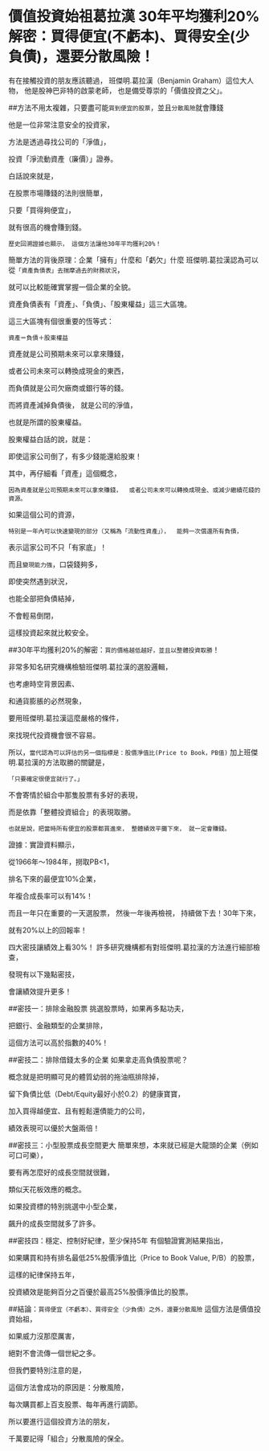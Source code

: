 # 價值投資始祖葛拉漢 30年平均獲利20%解密：買得便宜(不虧本)、買得安全(少負債)，還要分散風險！


有在接觸投資的朋友應該聽過，
班傑明.葛拉漢（Benjamin Graham）這位大人物，
他是股神巴非特的啟蒙老師， 也是備受尊崇的「價值投資之父」。


##方法不用太複雜，只要盡可能`買到便宜的股票`，並且`分散風險`就會賺錢

他是一位非常注意安全的投資家，

方法是透過尋找公司的「淨值」，

投資「淨流動資產（廉價）」證券。

白話說來就是，

在股票市場賺錢的法則很簡單，

只要「買得夠便宜」，

就有很高的機會賺到錢。

`歷史回溯證據也顯示， 這個方法讓他30年平均獲利20%！`


簡單方法的背後原理：企業「擁有」什麼和「虧欠」什麼
班傑明.葛拉漢認為可以從`「資產負債表」去揣摩過去的財務狀況`，

就可以比較能確實掌握一個企業的全貌。

資產負債表有「資產」、「負債」、「股東權益」這三大區塊。

這三大區塊有個很重要的恆等式：

`資產＝負債＋股東權益`

資產就是公司預期未來可以拿來賺錢，

或者公司未來可以轉換成現金的東西，

而負債就是公司欠廠商或銀行等的錢。

而將資產減掉負債後，  就是公司的淨值， 

也就是所謂的股東權益。

股東權益白話的說，就是：

即使這家公司倒了，有多少錢能還給股東！

其中，再仔細看「資產」這個概念，

`因為資產就是公司預期未來可以拿來賺錢， 
或者公司未來可以轉換成現金、或減少繼續花錢的資源。`

如果這個公司的資源，

`特別是一年內可以快速變現的部分（又稱為「流動性資產」）， 
能夠一次償還所有負債，`

表示這家公司不只「有家底」！

而且`變現能力強`，口袋錢夠多，

即使突然遇到狀況，

也能全部把負債結掉，

不會輕易倒閉，

這樣投資起來就比較安全。

##30年平均獲利20%的解密：`買的價格越低越好，並且以整體投資取勝`！

非常多知名研究機構檢驗班傑明.葛拉漢的選股邏輯，

也考慮時空背景因素、

和通貨膨脹的必然現象，

要用班傑明.葛拉漢這麼嚴格的條件，

來找現代投資機會很不容易。

所以，`當代認為可以評估的另一個指標是：股價淨值比(Price to Book，PB值)`
加上班傑明.葛拉漢的方法取勝的關鍵是，

`「只要確定很便宜就行了。」`

不會寄情於組合中那隻股票有多好的表現，

而是依靠「整體投資組合」的表現取勝。

`也就是說，把當時所有便宜的股票都買進來，
整體績效平攤下來，
就一定會賺錢。`


證據：實證資料顯示，

從1966年～1984年，撈取PB<1，

排名下來的最便宜10%企業，

年複合成長率可以有14%！

而且一年只在重要的一天選股票，
然後一年後再檢視，
持續做下去！30年下來，

就有20%以上的回報率！

四大密技讓績效上看30%！
許多研究機構都有對班傑明.葛拉漢的方法進行細部檢查，

發現有以下幾點密技，

會讓績效提升更多！

##密技一：排除金融股票
挑選股票時，如果再多點功夫，

把銀行、金融類型的企業排除，

這個方法可以高於指數的40%！

##密技二：排除借錢太多的企業
如果拿走高負債股票呢？

概念就是把明顯可見的體質幼弱的拖油瓶排除掉，

留下負債比低（Debt/Equity最好小於0.2）的健康寶寶，

加入買得越便宜、且有輕鬆還債能力的公司，

績效表現可以優於大盤兩倍！

##密技三：小型股票成長空間更大
簡單來想，本來就已經是大龍頭的企業（例如可口可樂），

要有再怎麼好的成長空間就很難，

類似天花板效應的概念。

如果投資標的特別挑選中小型企業，

飆升的成長空間就多了許多。

##密技四：穩定、控制好紀律，至少保持5年
有個驗證實測結果指出，

如果購買和持有排名最低25%股價淨值比（Price to Book Value, P/B）的股票，

這樣的紀律保持五年，

投資績效是能夠百分之百優於最高25%股價淨值比的股票。


##結論：`買得便宜（不虧本）、買得安全（少負債）之外，還要分散風險`
這個方法是價值投資始祖，

如果威力沒那麼厲害，

絕對不會流傳一個世紀之多。

但我們要特別注意的是，

這個方法會成功的原因是：分散風險，

每次購買都上百支股票、每年再進行調節。

所以要進行這個投資方法的朋友，

千萬要記得「組合」分散風險的保全。
